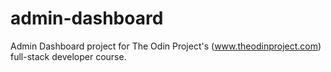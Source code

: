 # admin-dashboard
Admin Dashboard project for The Odin Project's (www.theodinproject.com) full-stack developer course.
